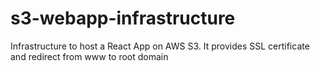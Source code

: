 # s3-webapp-infrastructure

Infrastructure to host a React App on AWS S3. It provides SSL certificate and redirect from www to root domain
